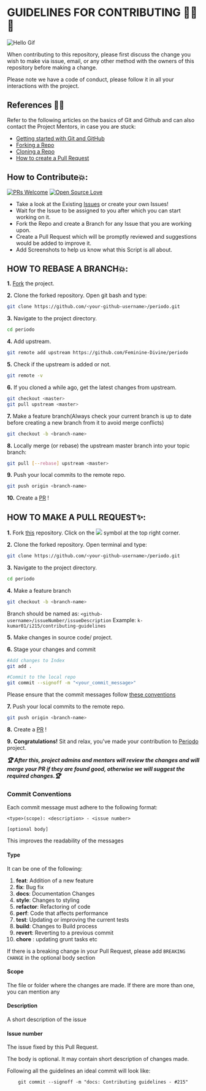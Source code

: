 # GUIDELINES FOR CONTRIBUTING 🤝😎💪

![Hello Gif](https://i.imgur.com/AykhEBG.gif)

When contributing to this repository, please first discuss the change you wish to make via issue, email, or any other method with the owners of this repository before making a change.

Please note we have a code of conduct, please follow it in all your interactions with the project.


## References 🧾✨

Refer to the following articles on the basics of Git and Github and can also contact the Project Mentors, in case you are stuck:

- [Getting started with Git and GitHub](https://docs.github.com/en/free-pro-team@latest/github/getting-started-with-github)
- [Forking a Repo](https://help.github.com/en/github/getting-started-with-github/fork-a-repo)
- [Cloning a Repo](https://help.github.com/en/desktop/contributing-to-projects/creating-a-pull-request)
- [How to create a Pull Request](https://opensource.com/article/19/7/create-pull-request-github)


## How to Contribute💥:

[![PRs Welcome](https://img.shields.io/badge/PRs-welcome-brightgreen.svg?style=flat-square)](http://makeapullrequest.com) [![Open Source Love](https://badges.frapsoft.com/os/v1/open-source.png?v=103)](https://github.com/ellerbrock/open-source-badges/)

- Take a look at the Existing [Issues](https://github.com/Feminine-Divine/periodo/issues) or create your own Issues!
- Wait for the Issue to be assigned to you after which you can start working on it.
- Fork the Repo and create a Branch for any Issue that you are working upon.
- Create a Pull Request which will be promptly reviewed and suggestions would be added to improve it.
- Add Screenshots to help us know what this Script is all about.


## HOW TO REBASE A BRANCH💥:

**1.** [Fork](https://github.com/Feminine-Divine/periodo.git) the project.

**2.** Clone the forked repository. Open git bash and type:

```bash
git clone https://github.com/<your-github-username>/periodo.git
```

**3.** Navigate to the project directory.

```bash
cd periodo
```

**4.** Add upstream.

```bash
git remote add upstream https://github.com/Feminine-Divine/periodo
```

**5.** Check if the upstream is added or not.

```bash
git remote -v
```

**6.** If you cloned a while ago, get the latest changes from upstream.

```bash
git checkout <master>
git pull upstream <master>
```

**7.** Make a feature branch(Always check your current branch is up to date before creating a new branch from it to avoid merge conflicts)

```bash
git checkout -b <branch-name>
```

**8.** Locally merge (or rebase) the upstream master branch into your topic branch:

```bash
git pull [--rebase] upstream <master>
```

**9.** Push your local commits to the remote repo.

```bash
git push origin <branch-name>
```

**10.** Create a [PR](https://help.github.com/en/github/collaborating-with-issues-and-pull-requests/creating-a-pull-request) !


## HOW TO MAKE A PULL REQUEST✨:

**1.** Fork [this](https://github.com/Feminine-Divine/periodo.git) repository.
    Click on the <img src="https://img.icons8.com/ios/24/000000/code-fork.png"> symbol at the top right corner.

**2.** Clone the forked repository. Open terminal and type:

```bash
git clone https://github.com/<your-github-username>/periodo.git
```

**3.** Navigate to the project directory.

```bash
cd periodo
```

**4.** Make a feature branch
```bash
git checkout -b <branch-name>

```
Branch should be named as: `<github-username>/issueNumber/issueDescription`
Example: `k-kumar01/i215/contributing-guidelines`

**5.** Make changes in source code/ project.

**6.** Stage your changes and commit

```bash
#Add changes to Index
git add .

#Commit to the local repo
git commit --signoff -m "<your_commit_message>"
```
Please ensure that the commit messages follow [these conventions](#commit-conventions)

**7.** Push your local commits to the remote repo.

```bash
git push origin <branch-name>
```

**8.** Create a [PR](https://help.github.com/en/github/collaborating-with-issues-and-pull-requests/creating-a-pull-request) !

**9.** **Congratulations!** Sit and relax, you've made your contribution to [Periodo](https://github.com/Feminine-Divine/periodo.git) project.


***:trophy: After this, project admins and mentors will review the changes and will merge your PR if they are found good, otherwise we will suggest the required changes.:trophy:***


### Commit Conventions
Each commit message must adhere to the following format:
```
<type>(scope): <description> - <issue number>

[optional body]
```
This improves the readability of the messages

#### Type
It can be one of the following:
1. **feat**: Addition of a new feature
2. **fix**: Bug fix
3. **docs**: Documentation Changes
4. **style**: Changes to styling
5. **refactor**: Refactoring of code
6. **perf**: Code that affects performance
7. **test**: Updating or improving the current tests
8. **build**: Changes to Build process
9. **revert**: Reverting to a previous commit 
10. **chore** : updating grunt tasks etc

If there is a breaking change in your Pull Request, please add `BREAKING CHANGE` in the optional body section

#### Scope
The file or folder where the changes are made. If there are more than one, you can mention any

#### Description
A short description of the issue

#### Issue number
The issue fixed by this Pull Request.

The body is optional. It may contain short description of changes made.

Following all the guidelines an ideal commit will look like:
```
    git commit --signoff -m "docs: Contributing guidelines - #215"
```
